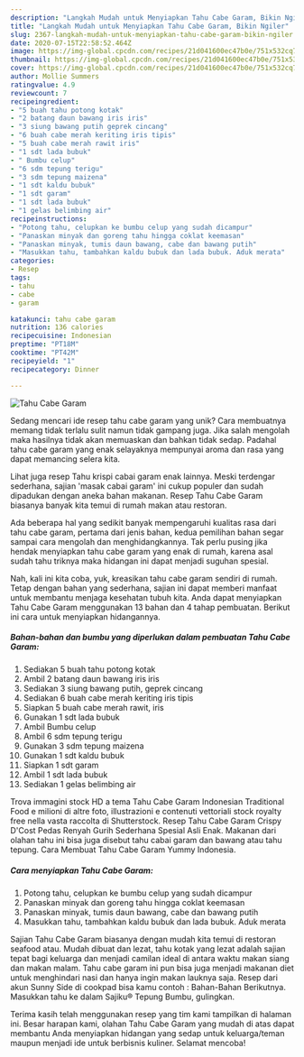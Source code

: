 ```yaml
---
description: "Langkah Mudah untuk Menyiapkan Tahu Cabe Garam, Bikin Ngiler"
title: "Langkah Mudah untuk Menyiapkan Tahu Cabe Garam, Bikin Ngiler"
slug: 2367-langkah-mudah-untuk-menyiapkan-tahu-cabe-garam-bikin-ngiler
date: 2020-07-15T22:58:52.464Z
image: https://img-global.cpcdn.com/recipes/21d041600ec47b0e/751x532cq70/tahu-cabe-garam-foto-resep-utama.jpg
thumbnail: https://img-global.cpcdn.com/recipes/21d041600ec47b0e/751x532cq70/tahu-cabe-garam-foto-resep-utama.jpg
cover: https://img-global.cpcdn.com/recipes/21d041600ec47b0e/751x532cq70/tahu-cabe-garam-foto-resep-utama.jpg
author: Mollie Summers
ratingvalue: 4.9
reviewcount: 7
recipeingredient:
- "5 buah tahu potong kotak"
- "2 batang daun bawang iris iris"
- "3 siung bawang putih geprek cincang"
- "6 buah cabe merah keriting iris tipis"
- "5 buah cabe merah rawit iris"
- "1 sdt lada bubuk"
- " Bumbu celup"
- "6 sdm tepung terigu"
- "3 sdm tepung maizena"
- "1 sdt kaldu bubuk"
- "1 sdt garam"
- "1 sdt lada bubuk"
- "1 gelas belimbing air"
recipeinstructions:
- "Potong tahu, celupkan ke bumbu celup yang sudah dicampur"
- "Panaskan minyak dan goreng tahu hingga coklat keemasan"
- "Panaskan minyak, tumis daun bawang, cabe dan bawang putih"
- "Masukkan tahu, tambahkan kaldu bubuk dan lada bubuk. Aduk merata"
categories:
- Resep
tags:
- tahu
- cabe
- garam

katakunci: tahu cabe garam 
nutrition: 136 calories
recipecuisine: Indonesian
preptime: "PT18M"
cooktime: "PT42M"
recipeyield: "1"
recipecategory: Dinner

---
```



![Tahu Cabe Garam](https://img-global.cpcdn.com/recipes/21d041600ec47b0e/751x532cq70/tahu-cabe-garam-foto-resep-utama.jpg)

Sedang mencari ide resep tahu cabe garam yang unik? Cara membuatnya memang tidak terlalu sulit namun tidak gampang juga. Jika salah mengolah maka hasilnya tidak akan memuaskan dan bahkan tidak sedap. Padahal tahu cabe garam yang enak selayaknya mempunyai aroma dan rasa yang dapat memancing selera kita.

Lihat juga resep Tahu krispi cabai garam enak lainnya. Meski terdengar sederhana, sajian &#39;masak cabai garam&#39; ini cukup populer dan sudah dipadukan dengan aneka bahan makanan. Resep Tahu Cabe Garam biasanya banyak kita temui di rumah makan atau restoran.

Ada beberapa hal yang sedikit banyak mempengaruhi kualitas rasa dari tahu cabe garam, pertama dari jenis bahan, kedua pemilihan bahan segar sampai cara mengolah dan menghidangkannya. Tak perlu pusing jika hendak menyiapkan tahu cabe garam yang enak di rumah, karena asal sudah tahu triknya maka hidangan ini dapat menjadi suguhan spesial.


Nah, kali ini kita coba, yuk, kreasikan tahu cabe garam sendiri di rumah. Tetap dengan bahan yang sederhana, sajian ini dapat memberi manfaat untuk membantu menjaga kesehatan tubuh kita. Anda dapat menyiapkan Tahu Cabe Garam menggunakan 13 bahan dan 4 tahap pembuatan. Berikut ini cara untuk menyiapkan hidangannya.

<!--inarticleads1-->

##### Bahan-bahan dan bumbu yang diperlukan dalam pembuatan Tahu Cabe Garam:

1. Sediakan 5 buah tahu potong kotak
1. Ambil 2 batang daun bawang iris iris
1. Sediakan 3 siung bawang putih, geprek cincang
1. Sediakan 6 buah cabe merah keriting iris tipis
1. Siapkan 5 buah cabe merah rawit, iris
1. Gunakan 1 sdt lada bubuk
1. Ambil  Bumbu celup
1. Ambil 6 sdm tepung terigu
1. Gunakan 3 sdm tepung maizena
1. Gunakan 1 sdt kaldu bubuk
1. Siapkan 1 sdt garam
1. Ambil 1 sdt lada bubuk
1. Sediakan 1 gelas belimbing air


Trova immagini stock HD a tema Tahu Cabe Garam Indonesian Traditional Food e milioni di altre foto, illustrazioni e contenuti vettoriali stock royalty free nella vasta raccolta di Shutterstock. Resep Tahu Cabe Garam Crispy D&#39;Cost Pedas Renyah Gurih Sederhana Spesial Asli Enak. Makanan dari olahan tahu ini bisa juga disebut tahu cabai garam dan bawang atau tahu tepung. Cara Membuat Tahu Cabe Garam Yummy Indonesia. 

<!--inarticleads2-->

##### Cara menyiapkan Tahu Cabe Garam:

1. Potong tahu, celupkan ke bumbu celup yang sudah dicampur
1. Panaskan minyak dan goreng tahu hingga coklat keemasan
1. Panaskan minyak, tumis daun bawang, cabe dan bawang putih
1. Masukkan tahu, tambahkan kaldu bubuk dan lada bubuk. Aduk merata


Sajian Tahu Cabe Garam biasanya dengan mudah kita temui di restoran seafood atau. Mudah dibuat dan lezat, tahu kotak yang lezat adalah sajian tepat bagi keluarga dan menjadi camilan ideal di antara waktu makan siang dan makan malam. Tahu cabe garam ini pun bisa juga menjadi makanan diet untuk menghindari nasi dan hanya ingin makan lauknya saja. Resep dari akun Sunny Side di cookpad bisa kamu contoh : Bahan-Bahan  Berikutnya. Masukkan tahu ke dalam Sajiku® Tepung Bumbu, gulingkan. 

Terima kasih telah menggunakan resep yang tim kami tampilkan di halaman ini. Besar harapan kami, olahan Tahu Cabe Garam yang mudah di atas dapat membantu Anda menyiapkan hidangan yang sedap untuk keluarga/teman maupun menjadi ide untuk berbisnis kuliner. Selamat mencoba!
